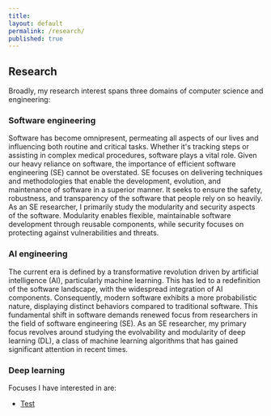 ```yaml
---
title:
layout: default
permalink: /research/
published: true
---
```


## Research
Broadly, my research interest spans three domains of computer science and engineering:
### Software engineering
Software has become omnipresent, permeating all aspects of our lives and influencing both routine and critical tasks. Whether it's tracking steps or assisting in complex medical procedures, software plays a vital role. Given our heavy reliance on software, the importance of efficient software engineering (SE) cannot be overstated. SE focuses on delivering techniques and methodologies that enable the development, evolution, and maintenance of software in a superior manner. It seeks to ensure the safety, robustness, and transparency of the software that people rely on so heavily. As an SE researcher, I primarily study the modularity and security aspects of the software. Modularity enables flexible, maintainable software development through reusable components, while security focuses on protecting against vulnerabilities and threats.
### AI engineering
The current era is defined by a transformative revolution driven by artificial intelligence (AI), particularly machine learning. This has led to a redefinition of the software landscape, with the widespread integration of AI components. Consequently, modern software exhibits a more probabilistic nature, displaying distinct behaviors compared to traditional software. This fundamental shift in software demands renewed focus from researchers in the field of software engineering (SE). As an SE researcher, my primary focus revolves around studying the evolvability and modularity of deep learning (DL), a class of machine learning algorithms that has gained significant attention in recent times.
### Deep learning

Focuses I have interested in are:
- [Test]({{site.baseurl}}/research/edge-ai)

